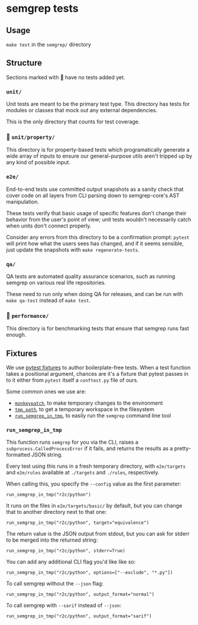 # semgrep tests

## Usage

`make test` in the `semgrep/` directory

## Structure

Sections marked with :construction: have no tests added yet.

### `unit/`

Unit tests are meant to be the primary test type.
This directory has tests for modules or classes
that mock out any external dependencies.

This is the only directory that counts for test coverage.

### :construction: `unit/property/`

This directory is for property-based tests
which programatically generate a wide array of inputs to ensure
our general-purpose utils aren't tripped up by any kind of possible input.

### `e2e/`

End-to-end tests use committed output snapshots as a sanity check
that cover code on all layers from CLI parsing
down to semgrep-core's AST manipulation.

These tests verify that basic usage of specific features
don't change their behavior from the user's point of view;
unit tests wouldn't necessarily catch when units don't connect properly.

Consider any errors from this directory to be a confirmation prompt:
`pytest` will print how what the users sees has changed,
and if it seems sensible, just update the snapshots with `make regenerate-tests`.

### `qa/`

QA tests are automated quality assurance scenarios,
such as running semgrep on various real life repositories.

These need to run only when doing QA for releases,
and can be run with `make qa-test` instead of `make test`.

### :construction: `performance/`

This directory is for benchmarking tests
that ensure that semgrep runs fast enough.

## Fixtures

We use [pytest fixtures](https://docs.pytest.org/en/latest/fixture.html)
to author boilerplate-free tests.
When a test function takes a positional argument,
chances are it's a fixture that pytest passes in to it
either from `pytest` itself a `conftest.py` file of ours.

Some common ones we use are:

- [`monkeypatch`](https://docs.pytest.org/en/latest/monkeypatch.html),
  to make temporary changes to the environment
- [`tmp_path`](https://docs.pytest.org/en/latest/tmpdir.html),
  to get a temporary workspace in the filesystem
- [`run_semgrep_in_tmp`](#run_semgrep_in_tmp),
  to easily run the `semgrep` command line tool

### `run_semgrep_in_tmp`

This function runs `semgrep` for you via the CLI,
raises a `subprocess.CalledProcessError` if it fails,
and returns the results as a pretty-formatted JSON string.

Every test using this runs in a fresh temporary directory,
with `e2e/targets` and `e2e/rules` available at `./targets` and `./rules`, respectively.

When calling this, you specify the `--config` value as the first parameter:

```run_semgrep_in_tmp("r2c/python")```

It runs on the files in `e2e/targets/basic/` by default,
but you can change that to another directory next to that one:

```run_semgrep_in_tmp("r2c/python", target="equivalence")```

The return value is the JSON output from stdout,
but you can ask for stderr to be merged into the returned string:

```run_semgrep_in_tmp("r2c/python", stderr=True)```

You can add any additional CLI flag you'd like like so:

```run_semgrep_in_tmp("r2c/python", options=["--exclude", "*.py"])```

To call semgrep without the `--json` flag:

```run_semgrep_in_tmp("r2c/python", output_format="normal")```

To call semgrep with `--sarif` instead of `--json`:

```run_semgrep_in_tmp("r2c/python", output_format="sarif")```
